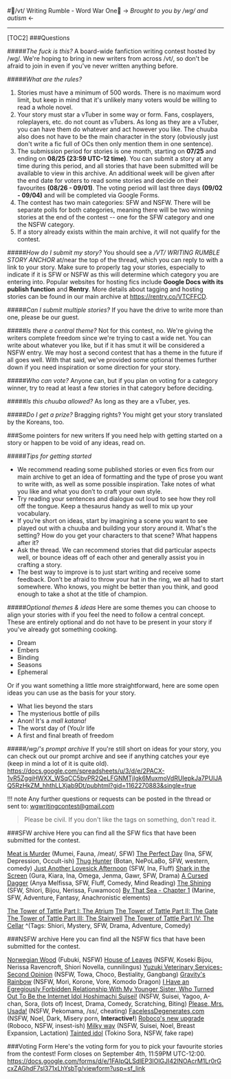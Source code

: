 #📖/vt/ Writing Rumble - Word War One📖
-> *Brought to you by /wg/ and autism* <-

__________________________________________________________________________________________________________________________________________________________________


[TOC2]
###Questions

#####*The fuck is this?*
A board-wide fanfiction writing contest hosted by /wg/. We're hoping to bring in new writers from across /vt/, so don't be afraid to join in even if you've never written anything before.

#####*What are the rules?*
1. Stories must have a minimum of 500 words. There is no maximum word limit, but keep in mind that it's unlikely many voters would be willing to read a whole novel.
2. Your story must star a vTuber in some way or form. Fans, cosplayers, roleplayers, etc. do not count as vTubers. As long as they are a vTuber, you can have them do whatever and act however you like. The chuuba also does not have to be the main character in the story (obviously just don't write a fic full of OCs then only mention them in one sentence).
3. The submission period for stories is one month, starting on **07/25** and ending on **08/25 (23:59 UTC-12 time)**. You can submit a story at any time during this period, and all stories that have been submitted will be available to view in this archive. An additional week will be given after the end date for voters to read some stories and decide on their favourites **(08/26 - 09/01)**. The voting period will last three days **(09/02 - 09/04)** and will be completed via Google Forms.
4. The contest has two main categories: SFW and NSFW. There will be separate polls for both categories, meaning there will be two winning stories at the end of the contest -- one for the SFW category and one the NSFW category.
5. If a story already exists within the main archive, it will not qualify for the contest.

#####*How do I submit my story?*
You should see a */VT/ WRITING RUMBLE STORY ANCHOR* at/near the top of the thread, which you can reply to with a link to your story. Make sure to properly tag your stories, especially to indicate if it is SFW or NSFW as this will determine which category you are entering into. Popular websites for hosting fics include **Google Docs with its publish function** and **Rentry**. More details about tagging and hosting stories can be found in our main archive at https://rentry.co/VTCFFCD.

#####*Can I submit multiple stories?*
If you have the drive to write more than one, please be our guest.

#####*Is there a central theme?*
Not for this contest, no. We're giving the writers complete freedom since we're trying to cast a wide net. You can write about whatever you like, but if it has smut it will be considered a NSFW entry. We may host a second contest that has a theme in the future if all goes well. With that said, we've provided some optional themes further down if you need inspiration or some direction for your story.

#####*Who can vote?*
Anyone can, but if you plan on voting for a category winner, try to read at least a few stories in that category before deciding.

#####*Is this chuuba allowed?*
As long as they are a vTuber, yes.

#####*Do I get a prize?*
Bragging rights? You might get your story translated by the Koreans, too.

###Some pointers for new writers
If you need help with getting started on a story or happen to be void of any ideas, read on.

#####*Tips for getting started*
- We recommend reading some published stories or even fics from our main archive to get an idea of formatting and the type of prose you want to write with, as well as some possible inspiration. Take notes of what you like and what you don’t to craft your own style.
- Try reading your sentences and dialogue out loud to see how they roll off the tongue. Keep a thesaurus handy as well to mix up your vocabulary.
- If you’re short on ideas, start by imagining a scene you want to see played out with a chuuba and building your story around it. What's the setting? How do you get your characters to that scene? What happens after it?
- Ask the thread. We can recommend stories that did particular aspects well, or bounce ideas off of each other and generally assist you in crafting a story.
- The best way to improve is to just start writing and receive some feedback. Don’t be afraid to throw your hat in the ring, we all had to start somewhere. Who knows, you might be better than you think, and good enough to take a shot at the title of champion.

#####*Optional themes & ideas*
Here are some themes you can choose to align your stories with if you feel the need to follow a central concept. These are entirely optional and do not have to be present in your story if you've already got something cooking.
- Dream
- Embers
- Binding
- Seasons
- Ephemeral

Or if you want something a little more straightforward, here are some open ideas you can use as the basis for your story.

- What lies beyond the stars
- The mysterious bottle of pills
- Anon! It's a *mall katana!*
- The worst day of (You)r life
- A first and final breath of freedom

#####*/wg/'s prompt archive*
If you're still short on ideas for your story, you can check out our prompt archive and see if anything catches your eye (keep in mind a lot of it is quite old).
https://docs.google.com/spreadsheets/u/3/d/e/2PACX-1vR5ZggiHWXX_WSqCC5bvPR2QeLFGNMTjlgk6MuxmoVdRUIepkJa7PUlJAQ5RzHkZM_hhthLLXjab9Dt/pubhtml?gid=1162270883&single=true

!!! note Any further questions or requests can be posted in the thread or sent to: wgwritingcontest@gmail.com

>Please be civil. If you don't like the tags on something, don't read it.

###SFW archive
Here you can find all the SFW fics that have been submitted for the contest.

[Meat is Murder](https://rentry.org/t9nz5c) (Mumei, Fauna, /meat/, SFW)
[The Perfect Day](https://docs.google.com/document/d/e/2PACX-1vT8rgRu2fiE27CFKsEcIfklVUpgrJcKQmSlmGRNtq4X1YGaoGE1TSKEk-xK_1j0IbkJHusYjvh0H-5U/pub) (Ina, SFW, Depression, Occult-ish)
[Thug Hunter](https://docs.google.com/document/d/e/2PACX-1vQgoxanbsfwM7SXISd84mubPB_DMEX3lDRfeclABMANp6sxUHM59N62INKKGSp6aMTiTlyz340ZhNdv/pub) (Botan, NePoLaBo, SFW, western, comedy)
[Just Another Lovesick Afternoon](https://docs.google.com/document/d/e/2PACX-1vS8RwDm9hbl4QCzy08W9ZffS16RD9UODYgIs2wxQaAF3NelAgTw8_qChKuWywk3oldO4T2gEZhQ39SM/pub) (SFW, Ina, Fluff)
[Shark in the Screen](https://docs.google.com/document/d/e/2PACX-1vSXw7JNes4J9Zza3X3xlpshsO_rWifv6_5YMoEANnv4zzmseUFTHUPx2w9EiQH0M28OLnjv3zAGAWE8/pub) (Gura, Kiara, Ina, Omega, Jenma, Gawr, SFW, Drama)
[A Cursed Dagger](https://docs.google.com/document/d/e/2PACX-1vSQbyKoaRT5ybXTu8N938PibAbQJMKZ2S_ex4cIaKYk6Jc77r02ueP94mNwe9-2XYviS6GfRgyrSOF5/pub) (Anya Melfissa, SFW, Fluff, Comedy, Mind Reading)
[The Shining](https://docs.google.com/document/d/e/2PACX-1vRCKf0eRje2c58z0_6Af4KLJNghJVCSTQnbeEfoivUJMrhIUNrI__zhFwsDP0eoUGcI-Pao8IpCZ1RS/pub) (SFW, Shiori, Bijou, Nerissa, Fuwamoco)
[By That Sea - Chapter 1](https://docs.google.com/document/d/e/2PACX-1vSwjUTXwtLshVmmwUFTwPW9q4ybReU3yaNELEqne2klabBxSMCg2Xd6s6qvfgbAZvV6HGM0f_XNSolV/pub) (Marine, SFW, Adventure, Fantasy, Anachronistic elements)

[The Tower of Tattle Part I: The Atrium](https://docs.google.com/document/d/e/2PACX-1vQ2zpVfjL8EUqdmqr-3uJBUGkXBCZQgfirX2vsp4P0td_Mixw8wJU971WIIWHp-bzsu3kSUeWP-2K1j/pub)
[The Tower of Tattle Part II: The Gate](https://docs.google.com/document/d/e/2PACX-1vSyPbEN-91TTg-yGJETCeMXN3PuVdfxwhNWRzOb9SS8RyOTePiGnpwZPaBU0vJtF5XAyN0NMyJP2--g/pub)
[The Tower of Tattle Part III: The Stairwell](https://docs.google.com/document/d/e/2PACX-1vS9lYT5zQ4XuS9Bzmby2StrmvoR4oQpruHiFIDM8H9v1tElFRpVeQVtSoUADL-mBb6UMj3JYOswzI3N/pub)
[The Tower of Tattle Part IV: The Cellar](https://docs.google.com/document/d/e/2PACX-1vRdYOC2kLATTVIwRpAI0tTW6acTXNDNtZRQa8Ioy15RfosNn6Wbvz4e4oPRYIrHt9svUIB3pelGQXSE/pub)
^(Tags: Shiori, Mystery, SFW, Drama, Adventure, Comedy)


###NSFW archive
Here you can find all the NSFW fics that have been submitted for the contest.

[Norwegian Wood](https://docs.google.com/document/d/e/2PACX-1vSyhQpjwRyLRDQGYUdb7J-U2-peFqfgHkBF3kOKXBfm-hPoY6s292-hyNpm0ARXF227LMidKnECYigg/pub) (Fubuki, NSFW)
[House of Leaves](https://docs.google.com/document/d/e/2PACX-1vTDyYa6lM0Y8FT-jvdE8NuU40EcNSIY3PQbNVTIQw99963jFGulv6SRmXJECliiDvH0aPgcqGbq9ZjE/pub) (NSFW, Koseki Bijou, Nerissa Ravencroft, Shiori Novella, cunnilingus)
[Yuzuki Veterinary Services-Second Opinion](https://docs.google.com/document/d/e/2PACX-1vQ346TAZwSIjTMyIe2c73cVdv79-AzEpZ8dmhCupGFnQ6N5uvqK-iuyds-5VQF4WYCbMrDg9Rmnjo_-/pub) (NSFW, Towa, Choco, Bestiality, Gangbang)
[Gravity's Rainbow](https://docs.google.com/document/d/e/2PACX-1vQf1wqsvCuyD9kzDH7v3k3RYtlsAK__IRQCDAEctj20rJllnZohytFo-Dy9xbL5WpfvxGZ-WEr8z6Ni/pub) (NSFW, Mori, Korone, Vore, Komodo Dragon)
[I Have an Egregiously Forbidden Relationship With My Younger Sister, Who Turned Out To Be the Internet Idol Hoshimachi Suisei!](https://docs.google.com/document/d/e/2PACX-1vTJyQudJBozdhuqG2AiLx437YyIi1sTxtqpQXzh7Sa_eZ07Lb42QarXYZnZIQgteColiJ46W7YDFzUT/pub) (NSFW, Suisei, Yagoo, A-chan, Sora, (lots of) Incest, Drama, Comedy, Scratching, Biting)
[Please, Mrs. Usada!](https://docs.google.com/document/d/e/2PACX-1vRIuEVDjeLxTSnmzUuHf1RavArK665wNktjmCIIz7xpaJ7oIvzogmt-3nHEeAEE1tFWPGpz2Z7Q63BG/pub) (NSFW, Pekomama, /ss/, cheating)
[FacelessDegenerates,com](https://rentry.org/wzcar) (NSFW, Noel, Dark, Misery porn, **Interactive!**)
[Roboco's new upgrade](https://docs.google.com/document/d/e/2PACX-1vRyVEow1X-vyUArSQ7eGfyLTX3inh3lEx2_L8Qwdy4CGlQnxxmh-nF1nU3H9igpjg1I-LVCvoRX8akI/pub) (Roboco, NSFW, insest-ish)
[Milky way](https://docs.google.com/document/d/e/2PACX-1vTvablsZGbgFZLWNXsUTYC8WOvT8aNd2vZkH0k2lu0PhEeSWp3SBUB_IaX-kppKzofUwCzXYX7-vfZy/pub) (NSFW, Suisei, Noel, Breast Expansion, Lactation)
[Tainted idol](https://docs.google.com/document/d/e/2PACX-1vQTKj09xYKImeccizLNJq58dqGKIMHq9GoFdA4KuCgYMyCVCAg9s3wCsDIiUzbxfA5OQJs88mXEWIPb/pub) (Tokino Sora, NSFW, fake rape)

###Voting Form
Here's the voting form for you to pick your favourite stories from the contest! Form closes on September 4th, 11:59PM UTC-12:00.
https://docs.google.com/forms/d/e/1FAIpQLSdlEP3lOlGJI42lNOAcrM1Lr0rGcxZAGhdF7sl371xLhYsbTg/viewform?usp=sf_link